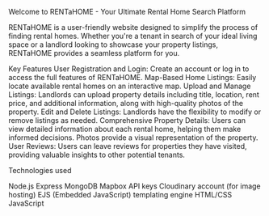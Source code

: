 Welcome to RENTaHOME - Your Ultimate Rental Home Search Platform

RENTaHOME is a user-friendly website designed to simplify the process of finding rental homes. Whether you're a tenant in search of your ideal living space or a landlord looking to showcase your property listings, RENTaHOME provides a seamless platform for you.

Key Features
User Registration and Login: Create an account or log in to access the full features of RENTaHOME.
Map-Based Home Listings: Easily locate available rental homes on an interactive map.
Upload and Manage Listings: Landlords can upload property details including title, location, rent price, and additional information, along with high-quality photos of the property.
Edit and Delete Listings: Landlords have the flexibility to modify or remove listings as needed.
Comprehensive Property Details: Users can view detailed information about each rental home, helping them make informed decisions. Photos provide a visual representation of the property.
User Reviews: Users can leave reviews for properties they have visited, providing valuable insights to other potential tenants.

Technologies used

Node.js
Express
MongoDB
Mapbox API keys
Cloudinary account (for image hosting)
EJS (Embedded JavaScript) templating engine
HTML/CSS
JavaScript
